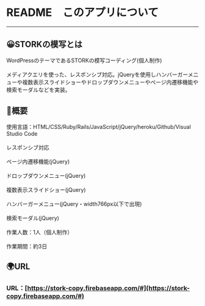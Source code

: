 # README　このアプリについて
***

## :grinning:STORKの模写とは
WordPressのテーマであるSTORKの模写コーディング(個人制作)
<br></br>
メディアクエリを使った、レスポンシブ対応。jQueryを使用しハンバーガーメニューや複数表示スライドショーやドロップダウンメニューやページ内遷移機能や検索モーダルなどを実装。

## :memo:概要
使用言語：HTML/CSS/Ruby/Rails/JavaScript/jQuery/heroku/Github/Visual Studio Code
<br></br>
レスポンシブ対応
<br></br>
ページ内遷移機能(jQuery)
<br></br>
ドロップダウンメニュー(jQuery)
<br></br>
複数表示スライドショー(jQuery)
<br></br>
ハンバーガーメニュー(jQuery・width766px以下で出現)
<br></br>
検索モーダル(jQuery)
<br></br>
作業人数：1人（個人制作）
<br></br>
作業期間：約3日

## :earth_africa:URL
### URL：[https://stork-copy.firebaseapp.com/#](https://stork-copy.firebaseapp.com/#)

